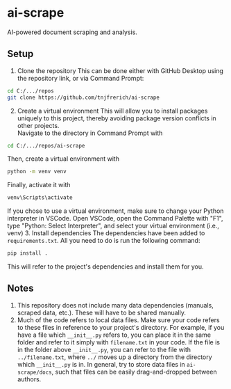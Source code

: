 # ai-scrape
AI-powered document scraping and analysis.

## Setup

1. Clone the repository
This can be done either with GitHub Desktop using the repository link, or via Command Prompt:
```bash
cd C:/.../repos
git clone https://github.com/tnjfrerich/ai-scrape
```
2. Create a virtual environment
This will allow you to install packages uniquely to this project, thereby avoiding package version conflicts in other projects.  
Navigate to the directory in Command Prompt with
```bash
cd C:/.../repos/ai-scrape
```
Then, create a virtual environment with
```bash
python -m venv venv
```
Finally, activate it with
```bash
venv\Scripts\activate
```
If you chose to use a virtual environment, make sure to change your Python interpreter in VSCode. Open VSCode, open the Command Palette with "F1", type "Python: Select Interpreter", and select your virtual environment (i.e., venv)
3. Install dependencies
The dependencies have been added to `requirements.txt`. All you need to do is run the following command:
```bash
pip install .
```
This will refer to the project's dependencies and install them for you.

## Notes

1. This repository does not include many data dependencies (manuals, scraped data, etc.). These will have to be shared manually.
2. Much of the code refers to local data files. Make sure your code refers to these files in reference to your project's directory. For example, if you have a file which `__init__.py` refers to, you can place it in the same folder and refer to it simply with `filename.txt` in your code. If the file is in the folder above `__init__.py`, you can refer to the file with `../filename.txt`, where `../` moves up a directory from the directory which `__init__.py` is in. In general, try to store data files in `ai-scrape/docs`, such that files can be easily drag-and-dropped between authors.